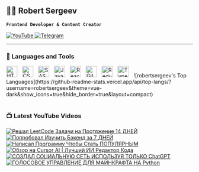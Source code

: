 ## 👨‍💻 Robert Sergeev

**`Frontend Developer & Content Creator`**

<p align="left">
  <a href="https://www.youtube.com/@robertsergeev">
    <img alt="YouTube" title="Subscribe to my YouTube channel" src="https://custom-icon-badges.demolab.com/badge/YouTube-red.svg?logo=video&logoColor=white&style=flat-square"/>
  </a>

  <a  href="https://t.me/berloga_programmistov">
    <img alt="Telegram" title="Telegram Channel" src="https://custom-icon-badges.demolab.com/badge/Telegram-blue.svg?logo=telegram1232&logoColor=white&style=flat-square"/>
  </a> 
</p>

---

### 🧰 Languages and Tools

<img align="left" alt="HTML" width="30px" style="padding-right:10px;" src="https://cdn.jsdelivr.net/gh/devicons/devicon/icons/html5/html5-plain.svg" />
<img align="left" alt="CSS" width="30px" style="padding-right:10px;" src="https://cdn.jsdelivr.net/gh/devicons/devicon/icons/css3/css3-plain.svg" />
<img align="left" alt="SASS" width="30px" style="padding-right:10px;" src="https://cdn.jsdelivr.net/gh/devicons/devicon/icons/sass/sass-original.svg" />
<img align="left" alt="JavaScript" width="30px" style="padding-right:10px;" src="https://cdn.jsdelivr.net/gh/devicons/devicon/icons/javascript/javascript-plain.svg" />
<img align="left" alt="React" width="30px" style="padding-right:10px;" src="https://cdn.jsdelivr.net/gh/devicons/devicon/icons/react/react-original.svg" />
<img align="left" alt="Git" width="30px" style="padding-right:10px;" src="https://cdn.jsdelivr.net/gh/devicons/devicon/icons/git/git-original.svg" />
<img align="left" alt="Redux" width="30px" style="padding-right:10px;" src="https://cdn.jsdelivr.net/gh/devicons/devicon/icons/redux/redux-original.svg" />
<img align="left" alt="Typescript" width="30px" style="padding-right:10px;" src="https://cdn.jsdelivr.net/gh/devicons/devicon/icons/typescript/typescript-original.svg" />
<br />
  ![robertsergeev's Top Languages](https://github-readme-stats.vercel.app/api/top-langs/?username=robertsergeev&theme=vue-dark&show_icons=true&hide_border=true&layout=compact)

#

### 📺 Latest YouTube Videos

<!-- BEGIN YOUTUBE-CARDS -->
[![Решал LeetCode Задачи на Протяжение 14 ДНЕЙ](https://ytcards.demolab.com/?id=gIUuch4NlCM&title=%D0%A0%D0%B5%D1%88%D0%B0%D0%BB+LeetCode+%D0%97%D0%B0%D0%B4%D0%B0%D1%87%D0%B8+%D0%BD%D0%B0+%D0%9F%D1%80%D0%BE%D1%82%D1%8F%D0%B6%D0%B5%D0%BD%D0%B8%D0%B5+14+%D0%94%D0%9D%D0%95%D0%99&lang=en&timestamp=1740321087&background_color=%230d1117&title_color=%23ffffff&stats_color=%23dedede&max_title_lines=1&width=250&border_radius=5 "Решал LeetCode Задачи на Протяжение 14 ДНЕЙ")](https://www.youtube.com/watch?v=gIUuch4NlCM)
[![Попробовал Изучить Бэкенд за 7 ДНЕЙ](https://ytcards.demolab.com/?id=mLvhD1HYM6w&title=%D0%9F%D0%BE%D0%BF%D1%80%D0%BE%D0%B1%D0%BE%D0%B2%D0%B0%D0%BB+%D0%98%D0%B7%D1%83%D1%87%D0%B8%D1%82%D1%8C+%D0%91%D1%8D%D0%BA%D0%B5%D0%BD%D0%B4+%D0%B7%D0%B0+7+%D0%94%D0%9D%D0%95%D0%99&lang=en&timestamp=1737639427&background_color=%230d1117&title_color=%23ffffff&stats_color=%23dedede&max_title_lines=1&width=250&border_radius=5 "Попробовал Изучить Бэкенд за 7 ДНЕЙ")](https://www.youtube.com/watch?v=mLvhD1HYM6w)
[![Написал Программу Чтобы Стать ПОПУЛЯРНЫМ](https://ytcards.demolab.com/?id=I9wD1rHGhfo&title=%D0%9D%D0%B0%D0%BF%D0%B8%D1%81%D0%B0%D0%BB+%D0%9F%D1%80%D0%BE%D0%B3%D1%80%D0%B0%D0%BC%D0%BC%D1%83+%D0%A7%D1%82%D0%BE%D0%B1%D1%8B+%D0%A1%D1%82%D0%B0%D1%82%D1%8C+%D0%9F%D0%9E%D0%9F%D0%A3%D0%9B%D0%AF%D0%A0%D0%9D%D0%AB%D0%9C&lang=en&timestamp=1735557425&background_color=%230d1117&title_color=%23ffffff&stats_color=%23dedede&max_title_lines=1&width=250&border_radius=5 "Написал Программу Чтобы Стать ПОПУЛЯРНЫМ")](https://www.youtube.com/watch?v=I9wD1rHGhfo)
[![Обзор на Cursor AI | Лучший ИИ Редактор Кода](https://ytcards.demolab.com/?id=23in9xpt-FE&title=%D0%9E%D0%B1%D0%B7%D0%BE%D1%80+%D0%BD%D0%B0+Cursor+AI+%7C+%D0%9B%D1%83%D1%87%D1%88%D0%B8%D0%B9+%D0%98%D0%98+%D0%A0%D0%B5%D0%B4%D0%B0%D0%BA%D1%82%D0%BE%D1%80+%D0%9A%D0%BE%D0%B4%D0%B0&lang=en&timestamp=1733835602&background_color=%230d1117&title_color=%23ffffff&stats_color=%23dedede&max_title_lines=1&width=250&border_radius=5 "Обзор на Cursor AI | Лучший ИИ Редактор Кода")](https://www.youtube.com/watch?v=23in9xpt-FE)
[![СОЗДАЛ СОЦИАЛЬНУЮ СЕТЬ ИСПОЛЬЗУЯ ТОЛЬКО ChatGPT](https://ytcards.demolab.com/?id=q_LjKQLmzcQ&title=%D0%A1%D0%9E%D0%97%D0%94%D0%90%D0%9B+%D0%A1%D0%9E%D0%A6%D0%98%D0%90%D0%9B%D0%AC%D0%9D%D0%A3%D0%AE+%D0%A1%D0%95%D0%A2%D0%AC+%D0%98%D0%A1%D0%9F%D0%9E%D0%9B%D0%AC%D0%97%D0%A3%D0%AF+%D0%A2%D0%9E%D0%9B%D0%AC%D0%9A%D0%9E+ChatGPT&lang=en&timestamp=1729846862&background_color=%230d1117&title_color=%23ffffff&stats_color=%23dedede&max_title_lines=1&width=250&border_radius=5 "СОЗДАЛ СОЦИАЛЬНУЮ СЕТЬ ИСПОЛЬЗУЯ ТОЛЬКО ChatGPT")](https://www.youtube.com/watch?v=q_LjKQLmzcQ)
[![ГОЛОСОВОЕ УПРАВЛЕНИЕ ДЛЯ МАЙНКРАФТА НА Python](https://ytcards.demolab.com/?id=E7us3oXVM34&title=%D0%93%D0%9E%D0%9B%D0%9E%D0%A1%D0%9E%D0%92%D0%9E%D0%95+%D0%A3%D0%9F%D0%A0%D0%90%D0%92%D0%9B%D0%95%D0%9D%D0%98%D0%95+%D0%94%D0%9B%D0%AF+%D0%9C%D0%90%D0%99%D0%9D%D0%9A%D0%A0%D0%90%D0%A4%D0%A2%D0%90+%D0%9D%D0%90+Python&lang=en&timestamp=1728129615&background_color=%230d1117&title_color=%23ffffff&stats_color=%23dedede&max_title_lines=1&width=250&border_radius=5 "ГОЛОСОВОЕ УПРАВЛЕНИЕ ДЛЯ МАЙНКРАФТА НА Python")](https://www.youtube.com/watch?v=E7us3oXVM34)
<!-- END YOUTUBE-CARDS -->



<!--
**robertsergeev/RobertSergeev** is a ✨ _special_ ✨ repository because its `README.md` (this file) appears on your GitHub profile.

Here are some ideas to get you started:

- 🔭 I’m currently working on ...
- 🌱 I’m currently learning ...
- 👯 I’m looking to collaborate on ...
- 🤔 I’m looking for help with ...
- 💬 Ask me about ...
- 📫 How to reach me: ...
- 😄 Pronouns: ...
- ⚡ Fun fact: ...
-->
